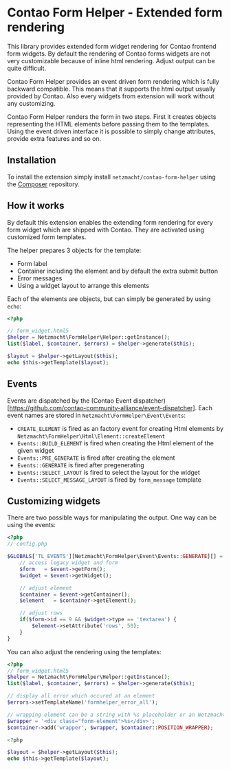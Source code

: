 Contao Form Helper - Extended form rendering
==================

This library provides extended form widget rendering for Contao frontend form widgets. By default the rendering of
Contao forms widgets are not very customizable because of inline html rendering. Adjust output can be quite difficult.

Contao Form Helper provides an event driven form rendering which is fully backward compatible. This means that it
supports the html output usually provided by Contao. Also every widgets from extension will work without any customizing.

Contao Form Helper renders the form in two steps. First it creates objects representing the HTML elements before passing
them to the templates. Using the event driven interface it is possible to simply change attributes, provide extra features
and so on.

Installation
-----

To install the extension simply install `netzmacht/contao-form-helper` using the
[Composer](http://c-c-a.org/ueber-composer) repository.

How it works
-----

By default this extension enables the extending form rendering for every form widget which are shipped with Contao. They
are activated using customized form templates.

The helper prepares 3 objects for the template:
 * Form label
 * Container including the element and by default the extra submit button
 * Error messages
 * Using a widget layout to arrange this elements

Each of the elements are objects, but can simply be generated by using `echo`:

```php
<?php

// form_widget.html5
$helper = Netzmacht\FormHelper\Helper::getInstance();
list($label, $container, $errors) = $helper->generate($this);

$layout = $helper->getLayout($this);
echo $this->getTemplate($layout);

```

Events
----------

Events are dispatched by the (Contao Event dispatcher)[https://github.com/contao-community-alliance/event-dispatcher].
Each event names are stored in `Netzmacht\FormHelper\Event\Events`:
 * `CREATE_ELEMENT` is fired as an factory event for creating Html elements by `Netzmacht\FormHelper\Html\Element::createElement`
 * `Events::BUILD_ELEMENT` is fired when creating the Html element of the given widget
 * `Events::PRE_GENERATE` is fired after creating the element
 * `Events::GENERATE` is fired after pregenerating
 * `Events::SELECT_LAYOUT` is fired to select the layout for the widget
 * `Events::SELECT_MESSAGE_LAYOUT` is fired by `form_message` template


Customizing widgets
----------

There are two possible ways for manipulating the output. One way can be using the events:

```php
<?php
// config.php

$GLOBALS['TL_EVENTS'][Netzmacht\FormHelper\Event\Events::GENERATE][] = function(Netzmacht\FormHelper\Event\GenerateEvent $event) {
	// access legacy widget and form
	$form 	= $event->getForm();
	$widget = $event->getWidget();

	// adjust element
	$container = $event->getContainer();
	$element   = $container->getElement();

	// adjust rows
	if($form->id == 9 && $widget->type == 'textarea') {
		$element->setAttribute('rows', 50);
	}
}
```

You can also adjust the rendering using the templates:

```php
<?php
// form_widget.html5
$helper = Netzmacht\FormHelper\Helper::getInstance();
list($label, $container, $errors) = $helper->generate($this);

// display all error which occured at an element
$errors->setTemplateName('formhelper_error_all');

// wrapping element can be a string with %s placeholder or an Netzmacht\FormHelper\Html\Node object
$wrapper = '<div class="form-element">%s</div>';
$container->add('wrapper', $wrapper, $container::POSITION_WRAPPER);

<?php

$layout = $helper->getLayout($this);
echo $this->getTemplate($layout);